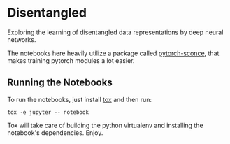 # Disentangled

Exploring the learning of disentangled data representations by deep neural networks.

The notebooks here heavily utilize a package called [pytorch-sconce](https://github.com/davidlmorton/pytorch-sconce), that makes training pytorch modules a lot easier.

## Running the Notebooks

To run the notebooks, just install [tox](https://pypi.org/project/tox/) and then run:

```
tox -e jupyter -- notebook
```

Tox will take care of building the python virtualenv and installing the notebook's dependencies. Enjoy.
